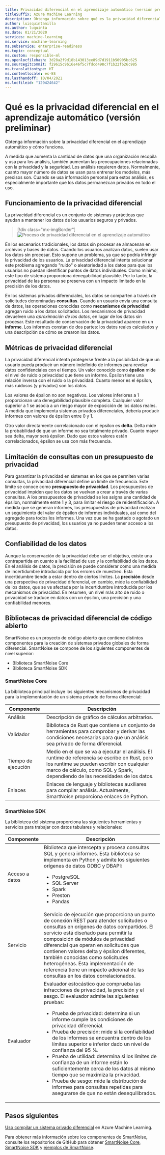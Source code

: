```yaml
---
title: Privacidad diferencial en el aprendizaje automático (versión preliminar)
titleSuffix: Azure Machine Learning
description: Obtenga información sobre qué es la privacidad diferencial y cómo puede implementar sistemas privados diferenciales que conserven la privacidad de los datos.
author: luisquintanilla
ms.author: luquinta
ms.date: 01/21/2020
services: machine-learning
ms.service: machine-learning
ms.subservice: enterprise-readiness
ms.topic: conceptual
ms.custom: responsible-ml
ms.openlocfilehash: 3d28a2f9d18b143013ee89d7d1911b50905bc625
ms.sourcegitcommit: f29615c9b16e46f5c7fdcd498c7f1b22f626c985
ms.translationtype: HT
ms.contentlocale: es-ES
ms.lasthandoff: 10/04/2021
ms.locfileid: "129424642"
---
```

# <a name="what-is-differential-privacy-in-machine-learning-preview"></a>Qué es la privacidad diferencial en el aprendizaje automático (versión preliminar)

Obtenga información sobre la privacidad diferencial en el aprendizaje automático y cómo funciona.

A medida que aumenta la cantidad de datos que una organización recopila y usa para los análisis, también aumentan las preocupaciones relacionadas con la privacidad y la seguridad. Los análisis requieren datos. Normalmente, cuanto mayor número de datos se usan para entrenar los modelos, más precisos son. Cuando se usa información personal para estos análisis, es especialmente importante que los datos permanezcan privados en todo el uso.

## <a name="how-differential-privacy-works"></a>Funcionamiento de la privacidad diferencial

La privacidad diferencial es un conjunto de sistemas y prácticas que ayudan a mantener los datos de los usuarios seguros y privados.

> [!div class="mx-imgBorder"]
> ![Proceso de privacidad diferencial en el aprendizaje automático](./media/concept-differential-privacy/differential-privacy-machine-learning.jpg)

En los escenarios tradicionales, los datos sin procesar se almacenan en archivos y bases de datos. Cuando los usuarios analizan datos, suelen usar los datos sin procesar. Esto supone un problema, ya que se podría infringir la privacidad de los usuarios. La privacidad diferencial intenta solucionar este problema agregando "ruido" o aleatoriedad a los datos para que los usuarios no puedan identificar puntos de datos individuales. Como mínimo, este tipo de sistema proporciona denegabilidad plausible. Por lo tanto, la privacidad de las personas se preserva con un impacto limitado en la precisión de los datos.

En los sistemas privados diferenciales, los datos se comparten a través de solicitudes denominadas **consultas**. Cuando un usuario envía una consulta de datos, las operaciones conocidas como **mecanismos de privacidad** agregan ruido a los datos solicitados. Los mecanismos de privacidad devuelven una *aproximación de los datos*, en lugar de los datos sin procesar. Este resultado de conservación de la privacidad aparece en un **informe**. Los informes constan de dos partes: los datos reales calculados y una descripción de cómo se crearon los datos.

## <a name="differential-privacy-metrics"></a>Métricas de privacidad diferencial

La privacidad diferencial intenta protegerse frente a la posibilidad de que un usuario pueda producir un número indefinido de informes para revelar datos confidenciales con el tiempo. Un valor conocido como **épsilon** mide el nivel de ruido o privacidad que tiene un informe. Épsilon tiene una relación inversa con el ruido o la privacidad. Cuanto menor es el épsilon, más ruidosos (y privados) son los datos.

Los valores de épsilon no son negativos. Los valores inferiores a 1 proporcionan una denegabilidad plausible completa. Cualquier valor superior a 1 se asocia a un riesgo mayor de exposición de los datos reales. A medida que implementa sistemas privados diferenciales, debería producir informes con valores de épsilon entre 0 y 1.

Otro valor directamente correlacionado con el épsilon es **delta**. Delta mide la probabilidad de que un informe no sea totalmente privado. Cuanto mayor sea delta, mayor será épsilon. Dado que estos valores están correlacionados, épsilon se usa con más frecuencia.

## <a name="limit-queries-with-a-privacy-budget"></a>Limitación de consultas con un presupuesto de privacidad

Para garantizar la privacidad en sistemas en los que se permiten varias consultas, la privacidad diferencial define un límite de frecuencia. Este límite se conoce como **presupuesto de privacidad**. Los presupuestos de privacidad impiden que los datos se vuelvan a crear a través de varias consultas. A los presupuestos de privacidad se les asigna una cantidad de épsilon, normalmente entre 1 y 3, para limitar el riesgo de reidentificación. A medida que se generan informes, los presupuestos de privacidad realizan un seguimiento del valor de épsilon de informes individuales, así como del agregado para todos los informes. Una vez que se ha gastado o agotado un presupuesto de privacidad, los usuarios ya no pueden tener acceso a los datos. 

## <a name="reliability-of-data"></a>Confiabilidad de los datos

Aunque la conservación de la privacidad debe ser el objetivo, existe una contrapartida en cuanto a la facilidad de uso y la confiabilidad de los datos. En el análisis de datos, la precisión se puede considerar como una medida de incertidumbre introducida por los errores de muestreo. Esta incertidumbre tiende a estar dentro de ciertos límites. La **precisión** desde una perspectiva de privacidad diferencial, en cambio, mide la confiabilidad de los datos, que se ve afectada por la incertidumbre introducida por los mecanismos de privacidad. En resumen, un nivel más alto de ruido o privacidad se traduce en datos con un épsilon, una precisión y una confiabilidad menores. 

## <a name="open-source-differential-privacy-libraries"></a>Bibliotecas de privacidad diferencial de código abierto

SmartNoise es un proyecto de código abierto que contiene distintos componentes para la creación de sistemas privados globales de forma diferencial. SmartNoise se compone de los siguientes componentes de nivel superior:

- Biblioteca SmartNoise Core
- Biblioteca SmartNoise SDK

### <a name="smartnoise-core"></a>SmartNoise Core

La biblioteca principal incluye los siguientes mecanismos de privacidad para la implementación de un sistema privado de forma diferencial:

|Componente  |Descripción  |
|---------|---------|
|Análisis     | Descripción de gráfico de cálculos arbitrarios. |
|Validador     | Biblioteca de Rust que contiene un conjunto de herramientas para comprobar y derivar las condiciones necesarias para que un análisis sea privado de forma diferencial.          |
|Tiempo de ejecución     | Medio en el que se va a ejecutar el análisis. El runtime de referencia se escribe en Rust, pero los runtime se pueden escribir con cualquier marco de cálculo, como SQL y Spark, dependiendo de las necesidades de los datos.        |
|Enlaces     | Enlaces de lenguaje y bibliotecas auxiliares para compilar análisis. Actualmente, SmartNoise proporciona enlaces de Python. |

### <a name="smartnoise-sdk"></a>SmartNoise SDK

La biblioteca del sistema proporciona las siguientes herramientas y servicios para trabajar con datos tabulares y relacionales:

|Componente  |Descripción  |
|---------|---------|
|Acceso a datos     | Biblioteca que intercepta y procesa consultas SQL y genera informes. Esta biblioteca se implementa en Python y admite los siguientes orígenes de datos ODBC y DBAPI:<ul><li>PostgreSQL</li><li>SQL Server</li><li>Spark</li><li>Preston</li><li>Pandas</li></ul>|
|Servicio     | Servicio de ejecución que proporciona un punto de conexión REST para atender solicitudes o consultas en orígenes de datos compartidos. El servicio está diseñado para permitir la composición de módulos de privacidad diferencial que operan en solicitudes que contienen valores delta y épsilon diferentes, también conocidas como solicitudes heterogéneas. Esta implementación de referencia tiene un impacto adicional de las consultas en los datos correlacionados. |
|Evaluador     | Evaluador estocástico que comprueba las infracciones de privacidad, la precisión y el sesgo. El evaluador admite las siguientes pruebas: <ul><li>Prueba de privacidad: determina si un informe cumple las condiciones de privacidad diferencial.</li><li>Prueba de precisión: mide si la confiabilidad de los informes se encuentra dentro de los límites superior e inferior dado un nivel de confianza del 95 %.</li><li>Prueba de utilidad: determina si los límites de confianza de un informe están lo suficientemente cerca de los datos al mismo tiempo que se maximiza la privacidad.</li><li>Prueba de sesgo: mide la distribución de informes para consultas repetidas para asegurarse de que no están desequilibrados.</li></ul> |

## <a name="next-steps"></a>Pasos siguientes

[Uso compilar un sistema privado diferencial](how-to-differential-privacy.md) en Azure Machine Learning.

Para obtener más información sobre los componentes de SmartNoise, consulte los repositorios de GitHub para obtener [SmartNoise Core](https://github.com/opendifferentialprivacy/smartnoise-core), [SmartNoise SDK](https://github.com/opendifferentialprivacy/smartnoise-sdk) y [ejemplos de SmartNoise](https://github.com/opendifferentialprivacy/smartnoise-samples).